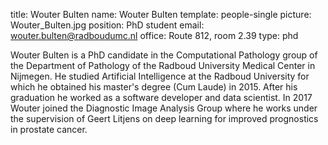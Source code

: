title: Wouter Bulten
name: Wouter Bulten
template: people-single
picture: Wouter_Bulten.jpg
position: PhD student
email: wouter.bulten@radboudumc.nl
office: Route 812, room 2.39
type: phd

Wouter Bulten is a PhD candidate in the Computational Pathology group of the Department of Pathology of the Radboud University Medical Center in Nijmegen. He studied Artificial Intelligence at the Radboud University for which he obtained his master's degree (Cum Laude) in 2015. After his graduation he worked as a software developer and data scientist. In 2017 Wouter joined the Diagnostic Image Analysis Group where he works under the supervision of Geert Litjens on deep learning for improved prognostics in prostate cancer.
